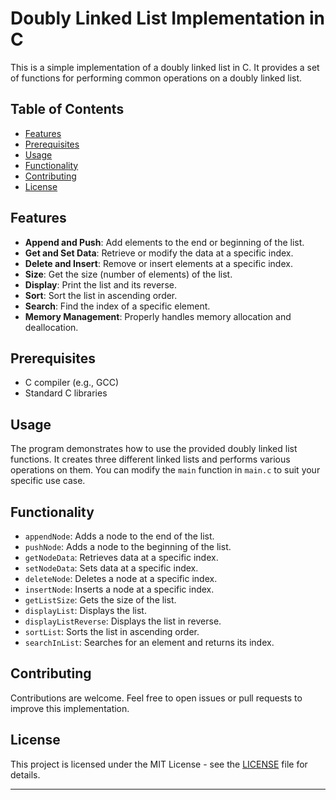# Doubly Linked List Implementation in C

This is a simple implementation of a doubly linked list in C. It provides a set of functions for performing common operations on a doubly linked list.

## Table of Contents

- [Features](#features)
- [Prerequisites](#prerequisites)
- [Usage](#usage)
- [Functionality](#functionality)
- [Contributing](#contributing)
- [License](#license)

## Features

- **Append and Push**: Add elements to the end or beginning of the list.
- **Get and Set Data**: Retrieve or modify the data at a specific index.
- **Delete and Insert**: Remove or insert elements at a specific index.
- **Size**: Get the size (number of elements) of the list.
- **Display**: Print the list and its reverse.
- **Sort**: Sort the list in ascending order.
- **Search**: Find the index of a specific element.
- **Memory Management**: Properly handles memory allocation and deallocation.

## Prerequisites

- C compiler (e.g., GCC)
- Standard C libraries

## Usage

The program demonstrates how to use the provided doubly linked list functions. It creates three different linked lists and performs various operations on them. You can modify the `main` function in `main.c` to suit your specific use case.

## Functionality

- `appendNode`: Adds a node to the end of the list.
- `pushNode`: Adds a node to the beginning of the list.
- `getNodeData`: Retrieves data at a specific index.
- `setNodeData`: Sets data at a specific index.
- `deleteNode`: Deletes a node at a specific index.
- `insertNode`: Inserts a node at a specific index.
- `getListSize`: Gets the size of the list.
- `displayList`: Displays the list.
- `displayListReverse`: Displays the list in reverse.
- `sortList`: Sorts the list in ascending order.
- `searchInList`: Searches for an element and returns its index.

## Contributing

Contributions are welcome. Feel free to open issues or pull requests to improve this implementation.

## License

This project is licensed under the MIT License - see the [LICENSE](LICENSE) file for details.

---
